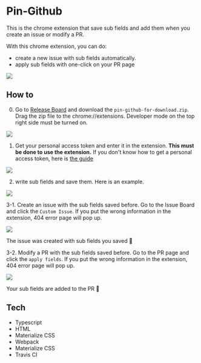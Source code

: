 # Pin-Github

This is the chrome extension that save sub fields and add them when you create an issue or modify a PR.

With this chrome extension, you can do:
- create a new issue with sub fields automatically.
- apply sub fields with one-click on your PR page

<img src="https://user-images.githubusercontent.com/22616716/72204371-69188f00-34ba-11ea-9f15-4df05f6c22c2.png">

## How to 

0. Go to [Release Board](https://github.com/YeThor/Pin-Github/releases) and download the `pin-github-for-download.zip`. Drag the zip file to the chrome://extensions. Developer mode on the top right side must be turned on.

<img src="https://user-images.githubusercontent.com/22616716/72259784-a749b600-3654-11ea-8ddf-03fcef30a631.png">


1. Get your personal access token and enter it in the extension. **This must be done to use the extension.** If you don't know how to get a personal access token, here is [the guide](https://help.github.com/en/github/authenticating-to-github/creating-a-personal-access-token-for-the-command-line)

<img src="https://user-images.githubusercontent.com/22616716/72204404-d7f5e800-34ba-11ea-84d2-5b8b492a41ce.png">

2. write sub fields and save them. Here is an example.

<img src="https://user-images.githubusercontent.com/22616716/72204505-07592480-34bc-11ea-8a72-7cc5881de542.png">

3-1. Create an issue with the sub fields saved before. Go to the Issue Board and click the `Custom Issue`. If you put the wrong information in the extension, 404 error page will pop up.

<img src="https://user-images.githubusercontent.com/22616716/72204570-e218e600-34bc-11ea-909c-f43dee9ac76b.png"/>

The issue was created with sub fields you saved :tada:

3-2. Modify a PR with the sub fields saved before. Go to the PR page and click the `apply fields`. If you put the wrong information in the extension, 404 error page will pop up.

<img src="https://user-images.githubusercontent.com/22616716/72204740-9404e200-34be-11ea-908f-a5b41690f3f0.png"/>

Your sub fields are added to the PR :tada:




## Tech

- Typescript
- HTML
- Materialize CSS
- Webpack
- Materialize CSS
- Travis CI
